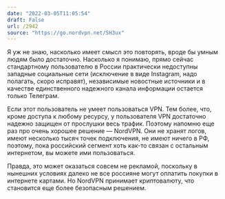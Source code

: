 ```yaml
---
date: "2022-03-05T11:05:54"
draft: False
url: /2942
source: "https://go.nordvpn.net/SH3ux"
---
```


Я уж не знаю, насколько имеет смысл это повторять, вроде бы умным людям было достаточно. Насколько я понимаю, прямо сейчас стандартному пользователю в России практически недоступны западные социальные сети (исключение в виде Instagram, надо полагать, скоро исправят), независимые новостные источники и в качестве единственного надежного канала информации остается только Телеграм. 

Если этот пользователь не умеет пользоваться VPN. Тем более, что, кроме доступа к любому ресурсу, у пользователя VPN достаточно надежно защищен от прослушки весь трафик. Поэтому напомню еще раз про очень хорошее решение — NordVPN. Они не хранят логов, имеют несколько тысяч точек подключения, не имеют ничего в РФ, поэтому, пока российский сегмент хоть как-то связан с остальным интернетом, вы можете ими пользоваться. 

Правда, это может оказаться совсем не рекламой, поскольку в нынешних условиях далеко не все россияне могут оплатить покупки в интернете картами. Но NordVPN принимает криптовалюту, что становится еще более безопасным решением.
